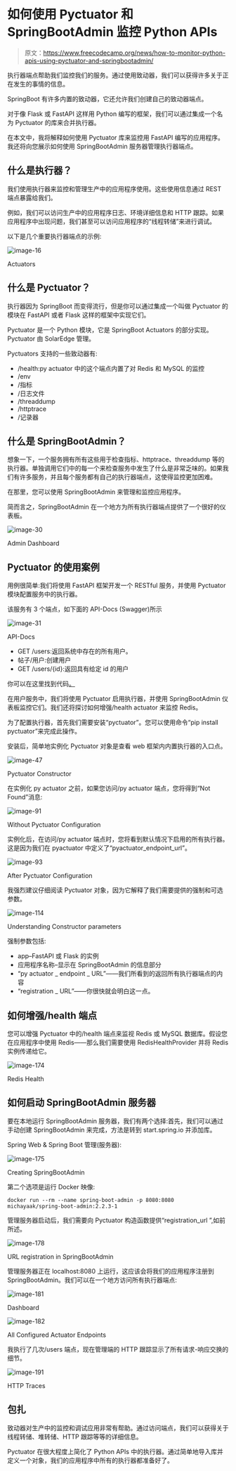 # 如何使用 Pyctuator 和 SpringBootAdmin 监控 Python APIs

> 原文：<https://www.freecodecamp.org/news/how-to-monitor-python-apis-using-pyctuator-and-springbootadmin/>

执行器端点帮助我们监控我们的服务。通过使用致动器，我们可以获得许多关于正在发生的事情的信息。

SpringBoot 有许多内置的致动器，它还允许我们创建自己的致动器端点。

对于像 Flask 或 FastAPI 这样用 Python 编写的框架，我们可以通过集成一个名为 Pyctuator 的库来合并执行器。

在本文中，我将解释如何使用 Pyctuator 库来监控用 FastAPI 编写的应用程序。我还将向您展示如何使用 SpringBootAdmin 服务器管理执行器端点。

## 什么是执行器？

我们使用执行器来监控和管理生产中的应用程序使用。这些使用信息通过 REST 端点暴露给我们。

例如，我们可以访问生产中的应用程序日志、环境详细信息和 HTTP 跟踪。如果应用程序中出现问题，我们甚至可以访问应用程序的“线程转储”来进行调试。

以下是几个重要执行器端点的示例:

![image-16](img/7eb0b8f72f196a4b336665a99c338908.png)

Actuators

## 什么是 Pyctuator？

执行器因为 SpringBoot 而变得流行，但是你可以通过集成一个叫做 Pyctuator 的模块在 FastAPI 或者 Flask 这样的框架中实现它们。

Pyctuator 是一个 Python 模块，它是 SpringBoot Actuators 的部分实现。Pyctuator 由 SolarEdge 管理。

Pyctuators 支持的一些致动器有:

*   /health:py actuator 中的这个端点内置了对 Redis 和 MySQL 的监控
*   /env
*   /指标
*   /日志文件
*   /threaddump
*   /httptrace
*   /记录器

## 什么是 SpringBootAdmin？

想象一下，一个服务拥有所有这些用于检查指标、httptrace、threaddump 等的执行器。单独调用它们中的每一个来检查服务中发生了什么是非常乏味的。如果我们有许多服务，并且每个服务都有自己的执行器端点，这使得监控更加困难。

在那里，您可以使用 SpringBootAdmin 来管理和监控应用程序。

简而言之，SpringBootAdmin 在一个地方为所有执行器端点提供了一个很好的仪表板。

![image-30](img/dee6c6861973b99ea92d90ab3e6d5c91.png)

Admin Dashboard

## Pyctuator 的使用案例

用例很简单:我们将使用 FastAPI 框架开发一个 RESTful 服务，并使用 Pyctuator 模块配置服务中的执行器。

该服务有 3 个端点，如下面的 API-Docs (Swagger)所示

![image-31](img/a1c921e9c617d1d47883ce31235f73b4.png)

API-Docs 

*   GET /users:返回系统中存在的所有用户。
*   帖子/用户:创建用户
*   GET /users/{id}:返回具有给定 id 的用户

你可以在这里找到代码[。](https://github.com/sameershukla/fastapi-pyctuator)

在用户服务中，我们将使用 Pyctuator 启用执行器，并使用 SpringBootAdmin 仪表板监控它们。我们还将探讨如何增强/health actuator 来监控 Redis。

为了配置执行器，首先我们需要安装“pyctuator”。您可以使用命令“pip install pyctuator”来完成此操作。

安装后，简单地实例化 Pyctuator 对象是查看 web 框架内内置执行器的入口点。

![image-47](img/6b1bfc7ab51feba9dc492d8080041b56.png)

Pyctuator Constructor

在实例化 py actuator 之前，如果您访问/py actuator 端点，您将得到“Not Found”消息:

![image-91](img/0b9030d6b73e87934dc2c4d825d03c19.png)

Without Pyctuator Configuration

实例化后，在访问/py actuator 端点时，您将看到默认情况下启用的所有执行器。这是因为我们在 pyactuator 中定义了“pyactuator_endpoint_url”。

![image-93](img/3c2f14562d3c960e3b38df5a002def49.png)

After Pyctuator Configuration

我强烈建议仔细阅读 Pyctuator 对象，因为它解释了我们需要提供的强制和可选参数。

![image-114](img/3ddae219318d75b4981e09fed2ef9dde.png)

Understanding Constructor parameters

强制参数包括:

*   app–FastAPI 或 Flask 的实例
*   应用程序名称–显示在 SpringBootAdmin 的信息部分
*   “py actuator _ endpoint _ URL”——我们所看到的返回所有执行器端点的内容
*   “registration _ URL”——你很快就会明白这一点。

## 如何增强/health 端点

您可以增强 Pyctuator 中的/health 端点来监视 Redis 或 MySQL 数据库。假设您在应用程序中使用 Redis——那么我们需要使用 RedisHealthProvider 并将 Redis 实例传递给它。

![image-174](img/a540a255c7dc47b0ebb7d303989899ad.png)

Redis Health

## 如何启动 SpringBootAdmin 服务器

要在本地运行 SpringBootAdmin 服务器，我们有两个选择:首先，我们可以通过手动创建 SpringBootAdmin 来完成，方法是转到 start.spring.io 并添加库。

Spring Web & Spring Boot 管理(服务器):

![image-175](img/893f38a255bbba5c946fff3a1f450ff2.png)

Creating SpringBootAdmin 

第二个选项是运行 Docker 映像:

```
docker run --rm --name spring-boot-admin -p 8080:8080 michayaak/spring-boot-admin:2.2.3-1 
```

管理服务器启动后，我们需要向 Pyctuator 构造函数提供“registration_url ”,如前所述。

![image-178](img/a690af5e6c98e07a64a7a4a08d4a64e6.png)

URL registration in SpringBootAdmin

管理服务器正在 localhost:8080 上运行，这应该会将我们的应用程序注册到 SpringBootAdmin。我们可以在一个地方访问所有执行器端点:

![image-181](img/3b2a39466c53e0850562e17034f888d4.png)

Dashboard 

![image-182](img/76197d70582cd0d2ac560b45ff7b35ce.png)

All Configured Actuator Endpoints

我执行了几次/users 端点，现在管理端的 HTTP 跟踪显示了所有请求-响应交换的细节。

![image-191](img/7563dcf8b35aecea67fa28f75612b4ab.png)

HTTP Traces

## 包扎

致动器对生产中的监控和调试应用非常有帮助。通过访问端点，我们可以获得关于线程转储、堆转储、HTTP 跟踪等等的详细信息。

Pyctuator 在很大程度上简化了 Python APIs 中的执行器。通过简单地导入库并定义一个对象，我们的应用程序中所有的执行器都准备好了。